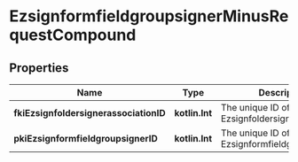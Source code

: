 
# EzsignformfieldgroupsignerMinusRequestCompound

## Properties
Name | Type | Description | Notes
------------ | ------------- | ------------- | -------------
**fkiEzsignfoldersignerassociationID** | **kotlin.Int** | The unique ID of the Ezsignfoldersignerassociation | 
**pkiEzsignformfieldgroupsignerID** | **kotlin.Int** | The unique ID of the Ezsignformfieldgroupsigner |  [optional]



